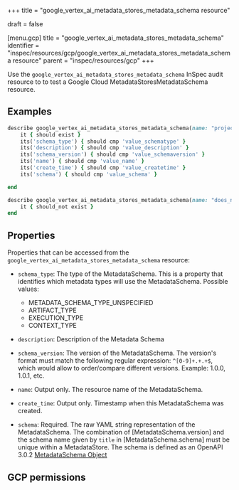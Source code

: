 +++
title = "google_vertex_ai_metadata_stores_metadata_schema resource"

draft = false


[menu.gcp]
title = "google_vertex_ai_metadata_stores_metadata_schema"
identifier = "inspec/resources/gcp/google_vertex_ai_metadata_stores_metadata_schema resource"
parent = "inspec/resources/gcp"
+++

Use the `google_vertex_ai_metadata_stores_metadata_schema` InSpec audit resource to to test a Google Cloud MetadataStoresMetadataSchema resource.

## Examples

```ruby
describe google_vertex_ai_metadata_stores_metadata_schema(name: "projects/#{gcp_project_id}/locations/#{metadata_stores_metadata_schema['region']}/metadataStores/#{metadata_stores_metadata_schema['metadataStore']}/metadataSchemas/#{metadata_stores_metadata_schema['name']}", region: ' value_region') do
	it { should exist }
	its('schema_type') { should cmp 'value_schematype' }
	its('description') { should cmp 'value_description' }
	its('schema_version') { should cmp 'value_schemaversion' }
	its('name') { should cmp 'value_name' }
	its('create_time') { should cmp 'value_createtime' }
	its('schema') { should cmp 'value_schema' }

end

describe google_vertex_ai_metadata_stores_metadata_schema(name: "does_not_exit", region: ' value_region') do
	it { should_not exist }
end
```

## Properties

Properties that can be accessed from the `google_vertex_ai_metadata_stores_metadata_schema` resource:


  * `schema_type`: The type of the MetadataSchema. This is a property that identifies which metadata types will use the MetadataSchema.
  Possible values:
    * METADATA_SCHEMA_TYPE_UNSPECIFIED
    * ARTIFACT_TYPE
    * EXECUTION_TYPE
    * CONTEXT_TYPE

  * `description`: Description of the Metadata Schema

  * `schema_version`: The version of the MetadataSchema. The version's format must match the following regular expression: `^[0-9]+.+.+$`, which would allow to order/compare different versions. Example: 1.0.0, 1.0.1, etc.

  * `name`: Output only. The resource name of the MetadataSchema.

  * `create_time`: Output only. Timestamp when this MetadataSchema was created.

  * `schema`: Required. The raw YAML string representation of the MetadataSchema. The combination of [MetadataSchema.version] and the schema name given by `title` in [MetadataSchema.schema] must be unique within a MetadataStore. The schema is defined as an OpenAPI 3.0.2 [MetadataSchema Object](https://github.com/OAI/OpenAPI-Specification/blob/master/versions/3.0.2.md#schemaObject)


## GCP permissions
